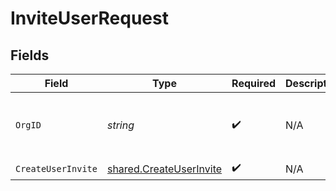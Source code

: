 # InviteUserRequest


## Fields

| Field                                                              | Type                                                               | Required                                                           | Description                                                        | Example                                                            |
| ------------------------------------------------------------------ | ------------------------------------------------------------------ | ------------------------------------------------------------------ | ------------------------------------------------------------------ | ------------------------------------------------------------------ |
| `OrgID`                                                            | *string*                                                           | :heavy_check_mark:                                                 | N/A                                                                | org-6f706e83-0ec1-437a-9a46-7d4281eb2f39                           |
| `CreateUserInvite`                                                 | [shared.CreateUserInvite](../../models/shared/createuserinvite.md) | :heavy_check_mark:                                                 | N/A                                                                |                                                                    |